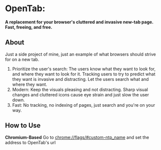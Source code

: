 # OpenTab:
**A replacement for your browser's cluttered and invasive new-tab page. Fast, freeing, and free.**

## About
Just a side project of mine, just an example of what browsers should strive for on a new tab.

1. Prioritize the user's search: The users know what they want to look for, and where they want to look for it. Tracking users to try to predict what they want is invasive and distracting. Let the users search what and where they want.
2. Modern: Keep the visuals pleasing and not distracting. Sharp visual changes and cluttered icons cause eye strain and just slow the user down.
3. Fast: No tracking, no indexing of pages, just search and you're on your way.

## How to Use
**Chromium-Based** Go to <a href="chrome://flags/#custom-ntp_name">chrome://flags/#custom-ntp_name</a> and set the address to OpenTab's url

